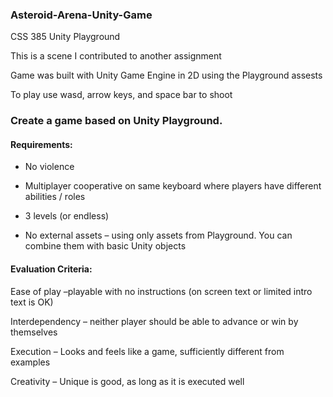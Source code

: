 <h3> Asteroid-Arena-Unity-Game</h3>
<p>CSS 385 Unity Playground </p>
<p> This is a scene I contributed to another assignment </p>
<p>Game was built with Unity Game Engine in 2D using the Playground assests</p>
<p>To play use wasd, arrow keys, and space bar to shoot</p>

### Create a game based on Unity Playground.

#### Requirements:

- No violence

- Multiplayer cooperative on same keyboard where players have different abilities / roles

- 3 levels (or endless)

- No external assets – using only assets from Playground. You can combine them with basic Unity objects

#### Evaluation Criteria:

Ease of play –playable with no instructions (on screen text or limited intro text is OK)

Interdependency – neither player should be able to advance or win by themselves

Execution – Looks and feels like a game, sufficiently different from examples

Creativity – Unique is good, as long as it is executed well
